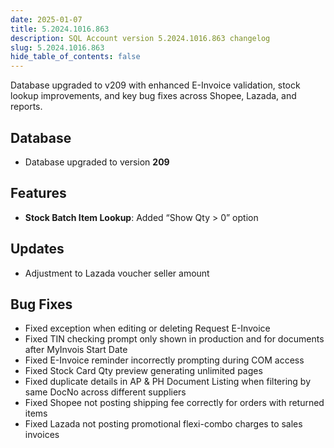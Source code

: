 ```yaml
---
date: 2025-01-07
title: 5.2024.1016.863
description: SQL Account version 5.2024.1016.863 changelog
slug: 5.2024.1016.863
hide_table_of_contents: false
---
```


Database upgraded to v209 with enhanced E-Invoice validation, stock lookup improvements, and key bug fixes across Shopee, Lazada, and reports.

<!-- truncate -->

## Database

- Database upgraded to version **209**

## Features

- **Stock Batch Item Lookup**: Added “Show Qty > 0” option

## Updates

- Adjustment to Lazada voucher seller amount

## Bug Fixes

- Fixed exception when editing or deleting Request E-Invoice
- Fixed TIN checking prompt only shown in production and for documents after MyInvois Start Date
- Fixed E-Invoice reminder incorrectly prompting during COM access
- Fixed Stock Card Qty preview generating unlimited pages
- Fixed duplicate details in AP & PH Document Listing when filtering by same DocNo across different suppliers
- Fixed Shopee not posting shipping fee correctly for orders with returned items
- Fixed Lazada not posting promotional flexi-combo charges to sales invoices
